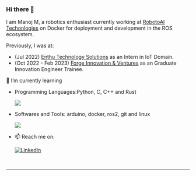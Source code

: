 ### Hi there 👋

I am Manoj M, a robotics enthusiast currently working at [RobotoAI Techonlogies](https://robotoai.com/) on Docker for deployment and development in the ROS ecosystem.

Previously, I was at:
- (Jul 2022) [Enthu Technology Solutions](https://www.enthutech.in/home) as an Intern in IoT Domain.
- (Oct 2022 - Feb 2023) [Forge Innovation & Ventures](https://www.forgeforward.in/) as an Graduate Innovation Engineer Trainee.

🌱 I’m currently learning

- Programming Languages:Python, C, C++ and Rust
  <p align="left">
    <a href="https://skillicons.dev">
      <img src="https://skillicons.dev/icons?i=python,c,cpp,rust" />
    </a>
  </p>
- Softwares and Tools: arduino, docker, ros2, git and linux
  <p align="left">
    <a href="https://skillicons.dev">
      <img src="https://skillicons.dev/icons?i=arduino,docker,ros,git,linux" />
    </a>
  </p>
  

- 📫 Reach me on:
  
    [![LinkedIn](https://img.shields.io/badge/LinkedIn-0077B5?style=for-the-badge&logo=linkedin&logoColor=white)](https://www.linkedin.com/in/manojm-dev/)


<br />

---


<!--
- 🔭 I’m currently working on ...
- 👯 I’m looking to collaborate on
- deploying robotic application using embedded linux
- 🤔 I’m looking for help with ...
- 💬 Ask me about ...
 ...
- ⚡ Fun fact: ...
-->
